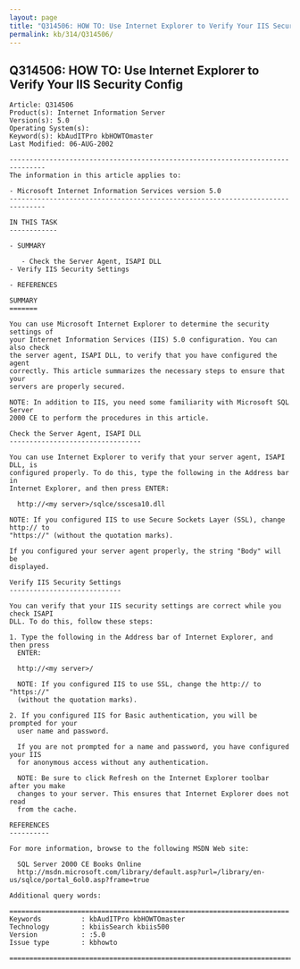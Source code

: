 ```yaml
---
layout: page
title: "Q314506: HOW TO: Use Internet Explorer to Verify Your IIS Security Config"
permalink: kb/314/Q314506/
---
```


## Q314506: HOW TO: Use Internet Explorer to Verify Your IIS Security Config

	Article: Q314506
	Product(s): Internet Information Server
	Version(s): 5.0
	Operating System(s): 
	Keyword(s): kbAudITPro kbHOWTOmaster
	Last Modified: 06-AUG-2002
	
	-------------------------------------------------------------------------------
	The information in this article applies to:
	
	- Microsoft Internet Information Services version 5.0 
	-------------------------------------------------------------------------------
	
	IN THIS TASK
	------------
	
	- SUMMARY
	
	   - Check the Server Agent, ISAPI DLL
	- Verify IIS Security Settings
	
	- REFERENCES
	
	SUMMARY
	=======
	
	You can use Microsoft Internet Explorer to determine the security settings of
	your Internet Information Services (IIS) 5.0 configuration. You can also check
	the server agent, ISAPI DLL, to verify that you have configured the agent
	correctly. This article summarizes the necessary steps to ensure that your
	servers are properly secured.
	
	NOTE: In addition to IIS, you need some familiarity with Microsoft SQL Server
	2000 CE to perform the procedures in this article.
	
	Check the Server Agent, ISAPI DLL
	---------------------------------
	
	You can use Internet Explorer to verify that your server agent, ISAPI DLL, is
	configured properly. To do this, type the following in the Address bar in
	Internet Explorer, and then press ENTER:
	
	  http://<my server>/sqlce/sscesa10.dll
	
	NOTE: If you configured IIS to use Secure Sockets Layer (SSL), change http:// to
	"https://" (without the quotation marks).
	
	If you configured your server agent properly, the string "Body" will be
	displayed.
	
	Verify IIS Security Settings
	----------------------------
	
	You can verify that your IIS security settings are correct while you check ISAPI
	DLL. To do this, follow these steps:
	
	1. Type the following in the Address bar of Internet Explorer, and then press
	  ENTER:
	
	  http://<my server>/
	
	  NOTE: If you configured IIS to use SSL, change the http:// to "https://"
	  (without the quotation marks).
	
	2. If you configured IIS for Basic authentication, you will be prompted for your
	  user name and password.
	
	  If you are not prompted for a name and password, you have configured your IIS
	  for anonymous access without any authentication.
	
	  NOTE: Be sure to click Refresh on the Internet Explorer toolbar after you make
	  changes to your server. This ensures that Internet Explorer does not read
	  from the cache.
	
	REFERENCES
	----------
	
	For more information, browse to the following MSDN Web site:
	
	  SQL Server 2000 CE Books Online
	  http://msdn.microsoft.com/library/default.asp?url=/library/en-us/sqlce/portal_6ol0.asp?frame=true
	
	Additional query words:
	
	======================================================================
	Keywords          : kbAudITPro kbHOWTOmaster 
	Technology        : kbiisSearch kbiis500
	Version           : :5.0
	Issue type        : kbhowto
	
	=============================================================================
	
